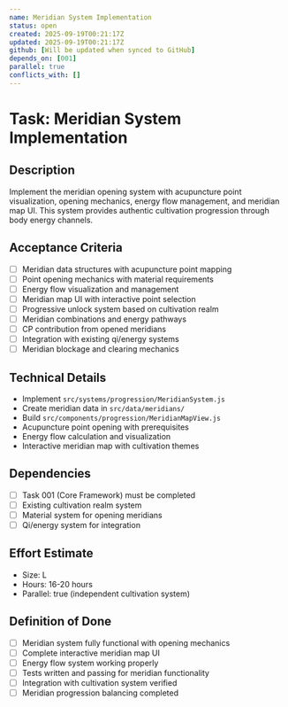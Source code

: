 ```yaml
---
name: Meridian System Implementation
status: open
created: 2025-09-19T00:21:17Z
updated: 2025-09-19T00:21:17Z
github: [Will be updated when synced to GitHub]
depends_on: [001]
parallel: true
conflicts_with: []
---
```


# Task: Meridian System Implementation

## Description
Implement the meridian opening system with acupuncture point visualization, opening mechanics, energy flow management, and meridian map UI. This system provides authentic cultivation progression through body energy channels.

## Acceptance Criteria
- [ ] Meridian data structures with acupuncture point mapping
- [ ] Point opening mechanics with material requirements
- [ ] Energy flow visualization and management
- [ ] Meridian map UI with interactive point selection
- [ ] Progressive unlock system based on cultivation realm
- [ ] Meridian combinations and energy pathways
- [ ] CP contribution from opened meridians
- [ ] Integration with existing qi/energy systems
- [ ] Meridian blockage and clearing mechanics

## Technical Details
- Implement `src/systems/progression/MeridianSystem.js`
- Create meridian data in `src/data/meridians/`
- Build `src/components/progression/MeridianMapView.js`
- Acupuncture point opening with prerequisites
- Energy flow calculation and visualization
- Interactive meridian map with cultivation themes

## Dependencies
- [ ] Task 001 (Core Framework) must be completed
- [ ] Existing cultivation realm system
- [ ] Material system for opening meridians
- [ ] Qi/energy system for integration

## Effort Estimate
- Size: L
- Hours: 16-20 hours
- Parallel: true (independent cultivation system)

## Definition of Done
- [ ] Meridian system fully functional with opening mechanics
- [ ] Complete interactive meridian map UI
- [ ] Energy flow system working properly
- [ ] Tests written and passing for meridian functionality
- [ ] Integration with cultivation system verified
- [ ] Meridian progression balancing completed